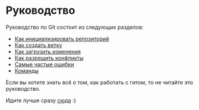# Руководство

Руководство по Git состоит из следующих разделов:
- [Как инициализировать репозиторий](newrepo.md)
- [Как создать ветку](newBranch.md)
- [Как загрузить изменения](newChange.md)
- [Как разрешить конфликты](noConflicts.md)
- [Самые частые ошибки](mistakes.md)
- [Команды](command.md)

Если вы хотите знать всё о том, как работать с гитом, то не читайте это руководство.

Идите лучше сразу [сюда](https://git-scm.com/doc) :)